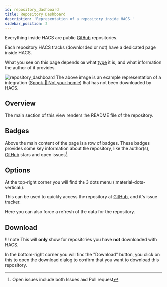 ```yaml
---
id: repository_dashboard
title: Repository Dashboard
description: 'Representation of a repository inside HACS.'
sidebar_position: 2
---
```


Everything inside HACS are public [GitHub](https://github.com) repositories.

Each repository HACS tracks (downloaded or not) have a dedicated page inside HACS.

What you see on this page depends on what [type](/docs/use/type/index.md) it is, and what information the author of it provides.

![repository_dashboard](/assets/images/repository_dashboard.png)
The above image is an example representation of a integration ([Spook 👻 Not your homie](https://github.com/frenck/spook)) that has not been downloaded by HACS.

## Overview

The main section of this view renders the README file of the repository.

## Badges

Above the main content of the page is a row of badges.
These badges provides some key information about the repository, like the author(s), [GitHub](https://github.com) stars and open issues[^1].

## Options

At the top-right corner you will find the 3 dots menu (:material-dots-vertical:).

This can be used to quickly access the repository at [GitHub](https://github.com), and it's issue tracker.

Here you can also force a refresh of the data for the repository.

## Download

!!! note
    This will **only** show for repositories you have **not** downloaded with HACS.


In the bottom-right corner you will find the "Download" button, you click on this to open the download dialog to confirm that you want to download this repository.

[^1]: Open issues include both Issues and Pull request
